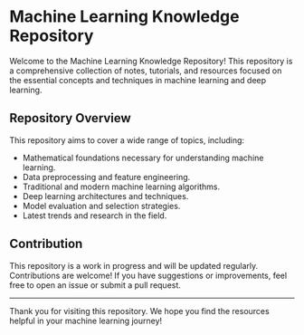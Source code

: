 # Machine Learning Knowledge Repository
Welcome to the Machine Learning Knowledge Repository! This repository is a comprehensive collection of notes, tutorials, and resources focused on the essential concepts and techniques in machine learning and deep learning.
## Repository Overview
This repository aims to cover a wide range of topics, including:
- Mathematical foundations necessary for understanding machine learning.
- Data preprocessing and feature engineering.
- Traditional and modern machine learning algorithms.
- Deep learning architectures and techniques.
- Model evaluation and selection strategies.
- Latest trends and research in the field.
## Contribution  
This repository is a work in progress and will be updated regularly. Contributions are welcome! If you have suggestions or improvements, feel free to open an issue or submit a pull request.  

---
Thank you for visiting this repository. We hope you find the resources helpful in your machine learning journey!